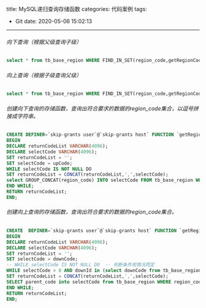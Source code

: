 title: MySQL递归查询存储函数
categories: 代码案例
tags:
  - Git
date: 2020-05-06 15:02:13
---
###### 向下查询（根据父级查询子级）
```sql
select * from tb_base_region WHERE FIND_IN_SET(region_code,getRegionCodeListForDown('01'));
```
###### 向上查询（根据子级查询父级）
```sql
select * from tb_base_region WHERE FIND_IN_SET(region_code,getRegionCodeListForUp('010101'));
```
<!-- more -->

###### 创建向下查询的存储函数，查询出符合要求的数据的region_code集合，以逗号拼接成字符串。
```sql
CREATE DEFINER=`skip-grants user`@`skip-grants host` FUNCTION `getRegionCodeListForDown`(upCode VARCHAR(10)) RETURNS varchar(4096) CHARSET utf8
BEGIN
DECLARE returnCodeList VARCHAR(4096);
DECLARE selectCode VARCHAR(4096);
SET returnCodeList = '';
SET selectCode = upCode;
WHILE selectCode IS NOT NULL DO
SET returnCodeList = CONCAT(returnCodeList,',',selectCode);
select GROUP_CONCAT(region_code) INTO selectCode FROM tb_base_region WHERE FIND_IN_SET(parent_code,selectCode) > 0;
END WHILE;
RETURN returnCodeList;
END;
```
###### 创建向上查询的存储函数，查询出符合要求的数据的region_code集合。
```sql
CREATE  DEFINER=`skip-grants user`@`skip-grants host` FUNCTION `getRegionCodeListForUp`(downCode VARCHAR(10)) RETURNS varchar(4096) CHARSET utf8
BEGIN
DECLARE returnCodeList VARCHAR(4096);
DECLARE selectCode VARCHAR(4096);
SET returnCodeList = '';
SET selectCode = downCode;
-- WHILE selectCode IS NOT NULL DO  -- 判断条件视情况而定
WHILE selectCode > 0 AND downId in (select downCode from tb_base_region) DO
SET returnCodeList = CONCAT(returnCodeList,',',selectCode);
SELECT parent_code into selectCode from tb_base_region WHERE region_code = selectCode;
END WHILE;
RETURN returnCodeList;
END;
```
